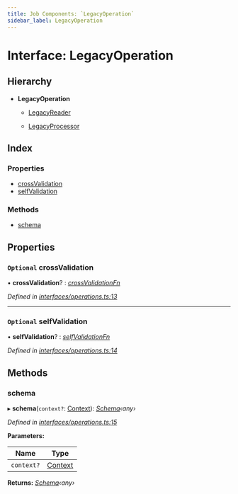 ```yaml
---
title: Job Components: `LegacyOperation`
sidebar_label: LegacyOperation
---
```


# Interface: LegacyOperation

## Hierarchy

* **LegacyOperation**

  * [LegacyReader](legacyreader.md)

  * [LegacyProcessor](legacyprocessor.md)

## Index

### Properties

* [crossValidation](legacyoperation.md#optional-crossvalidation)
* [selfValidation](legacyoperation.md#optional-selfvalidation)

### Methods

* [schema](legacyoperation.md#schema)

## Properties

### `Optional` crossValidation

• **crossValidation**? : *[crossValidationFn](../overview.md#crossvalidationfn)*

*Defined in [interfaces/operations.ts:13](https://github.com/terascope/teraslice/blob/0ae31df4/packages/job-components/src/interfaces/operations.ts#L13)*

___

### `Optional` selfValidation

• **selfValidation**? : *[selfValidationFn](../overview.md#selfvalidationfn)*

*Defined in [interfaces/operations.ts:14](https://github.com/terascope/teraslice/blob/0ae31df4/packages/job-components/src/interfaces/operations.ts#L14)*

## Methods

###  schema

▸ **schema**(`context?`: [Context](context.md)): *[Schema](operationmodule.md#schema)‹any›*

*Defined in [interfaces/operations.ts:15](https://github.com/terascope/teraslice/blob/0ae31df4/packages/job-components/src/interfaces/operations.ts#L15)*

**Parameters:**

Name | Type |
------ | ------ |
`context?` | [Context](context.md) |

**Returns:** *[Schema](operationmodule.md#schema)‹any›*
